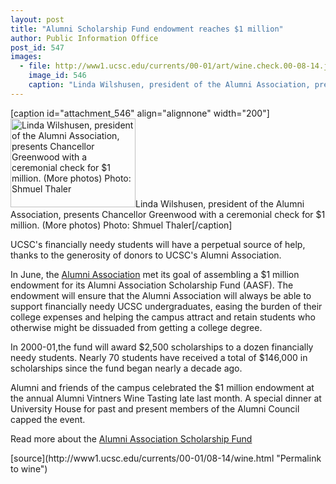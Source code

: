 ```yaml
---
layout: post
title: "Alumni Scholarship Fund endowment reaches $1 million"
author: Public Information Office
post_id: 547
images:
  - file: http://www1.ucsc.edu/currents/00-01/art/wine.check.00-08-14.jpg
    image_id: 546
    caption: "Linda Wilshusen, president of the Alumni Association, presents Chancellor Greenwood with a ceremonial check for $1 million. (More photos) Photo: Shmuel Thaler"
---
```


[caption id="attachment_546" align="alignnone" width="200"]<a href="http://localhost/mysite/wp-content/uploads/2000/08/wine.check.00-08-14.jpg"><img class="size-full wp-image-546" src="http://localhost/mysite/wp-content/uploads/2000/08/wine.check.00-08-14.jpg" alt="Linda Wilshusen, president of the Alumni Association, presents Chancellor Greenwood with a ceremonial check for $1 million. (More photos) Photo: Shmuel Thaler" width="200" height="142" /></a>Linda Wilshusen, president of the Alumni Association, presents Chancellor Greenwood with a ceremonial check for $1 million. (More photos) Photo: Shmuel Thaler[/caption]
<p>
  UCSC's financially needy students will have a perpetual source of help, thanks to the generosity of donors to UCSC's Alumni Association.
</p>In June, the <a href="http://alumni.ucsc.edu">Alumni Association</a> met its goal of assembling a $1 million endowment for its Alumni Association Scholarship Fund (AASF). The endowment will ensure that the Alumni Association will always be able to support financially needy UCSC undergraduates, easing the burden of their college expenses and helping the campus attract and retain students who otherwise might be dissuaded from getting a college degree.
<p>
  In 2000-01,the fund will award $2,500 scholarships to a dozen financially needy students. Nearly 70 students have received a total of $146,000 in scholarships since the fund began nearly a decade ago.
</p>
<p>
  Alumni and friends of the campus celebrated the $1 million endowment at the annual Alumni Vintners Wine Tasting late last month. A special dinner at University House for past and present members of the Alumni Council capped the event.
</p>
<p>
  Read more about the <a href="http://alumni.ucsc.edu/programs/scholarship">Alumni Association Scholarship Fund</a>
</p>
<p>

</p>
[source](http://www1.ucsc.edu/currents/00-01/08-14/wine.html "Permalink to wine")
